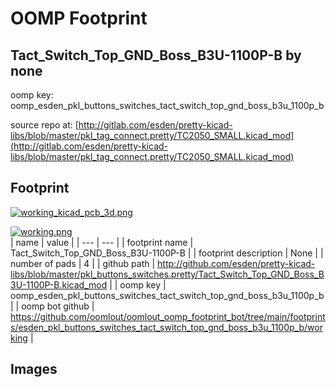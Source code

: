 # OOMP Footprint  
## Tact_Switch_Top_GND_Boss_B3U-1100P-B  by none  
  
oomp key: oomp_esden_pkl_buttons_switches_tact_switch_top_gnd_boss_b3u_1100p_b  
  
source repo at: [http://gitlab.com/esden/pretty-kicad-libs/blob/master/pkl_tag_connect.pretty/TC2050_SMALL.kicad_mod](http://gitlab.com/esden/pretty-kicad-libs/blob/master/pkl_tag_connect.pretty/TC2050_SMALL.kicad_mod)  
## Footprint  
  
[![working_kicad_pcb_3d.png](working_kicad_pcb_3d_600.png)](working_kicad_pcb_3d.png)  
  
[![working.png](working_600.png)](working.png)  
| name | value | 
| --- | --- | 
| footprint name | Tact_Switch_Top_GND_Boss_B3U-1100P-B | 
| footprint description | None | 
| number of pads | 4 | 
| github path | http://github.com/esden/pretty-kicad-libs/blob/master/pkl_buttons_switches.pretty/Tact_Switch_Top_GND_Boss_B3U-1100P-B.kicad_mod | 
| oomp key | oomp_esden_pkl_buttons_switches_tact_switch_top_gnd_boss_b3u_1100p_b | 
| oomp bot github | https://github.com/oomlout/oomlout_oomp_footprint_bot/tree/main/footprints/esden_pkl_buttons_switches_tact_switch_top_gnd_boss_b3u_1100p_b/working | 
## Images  
